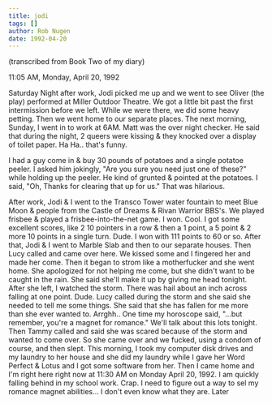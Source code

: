 ```yaml
---
title: jodi
tags: []
author: Rob Nugen
date: 1992-04-20
---
```


<p class=note>(transcribed from Book Two of my diary)

<p class=date>11:05 AM, Monday, April 20, 1992

<p>Saturday Night after work, Jodi picked me up and we went to see
Oliver (the play) performed at Miller Outdoor Theatre.  We got a little
bit past the first intermission before we left.  While we were there,
we did some heavy petting.  Then we went home to our separate places.
The next morning, Sunday, I went in to work at 6AM.  Matt was the over
night checker.  He said that during the night, 2 queers were kissing &
they knocked over a display of toilet paper.  Ha Ha.. that's funny.

<p>I had a guy come in & buy 30 pounds of potatoes and a single
potatoe peeler.  I asked him jokingly, "Are you sure you need just one
of these?" while holding up the peeler.  He kind of grunted & pointed
at the potatoes. I said, "Oh, Thanks for clearing that up for us."
That was hilarious.

<p>After work, Jodi & I went to the Transco Tower water fountain to
meet Blue Moon & people from the Castle of Dreams & Rivan Warrior
BBS's.  We played frisbee & played a frisbee-into-the-net game.  I
won.  Cool.  I got some excellent scores, like 2 10 pointers in a row
& then a 1 point, a 5 point & 2 more 10 points in a single turn.
Dude.  I won with 111 points to 60 or so.  After that, Jodi & I went
to Marble Slab and then to our separate houses.  Then Lucy called and
came over here.  We kissed some and I fingered her and made her come.
Then it began to strom like a motherfucker and she went home.  She
apologized for not helping me come, but she didn't want to be caught
in the rain.  She said she'll make it up by giving me head tonight.
After she left, I watched the storm.  There was hail about an inch
across falling at one point.  Dude.  Lucy called during the storm and
she said she needed to tell me some things.  She said that she has
fallen for me more than she ever wanted to. Arrghh.. One time my
horoscope said, "...but remember, you're a magnet for romance." We'll
talk about this lots tonight.  Then Tammy called and said she was
scared because of the storm and wanted to come over.  So she came over
and we fucked, using a condom of course, and then slept.  This
morning, I took my computer disk drives and my laundry to her house
and she did my laundry while I gave her Word Perfect & Lotus and I got
some software from her.  Then I came home and I'm right here right now
at 11:30 AM on Monday April 20, 1992.  I am quickly falling behind in
my school work. Crap. I need to figure out a way to sel my romance
magnet abilities... I don't even know what they are.  Later

